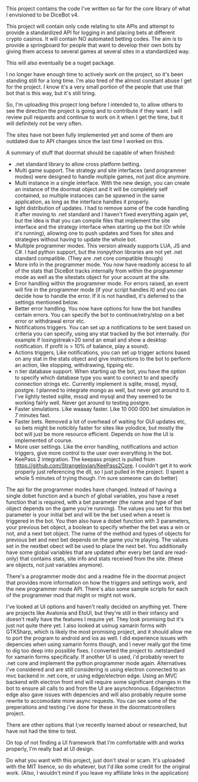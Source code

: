 This project contains the code I've written so far for the core library of what I envisioned to be DiceBot v4. 

This project will contain only code relating to site APIs and attempt to provide a standardized API for logging in and placing bets at different crypto casinos. It will contain NO automated betting codes. The aim is to provide a springboard for people that want to develop their own bots by giving them access to several games at several sites in a standardized way.

This will also eventually be a nuget package.

I no longer have enough time to actively work on the project, so it's been standing still for a long time.
I'm also tired of the almost constant abuse I get for the project. I know it's a very small portion of the people that use that bot that is this way, but it's still tiring.

So, I'm uploading this project long before I intended to, to allow others to see the direction the project is going and to contribute if they want. I will review pull requests and continue to work on it when I get the time, but it will definitely not be very often.

The sites have not been fully implemented yet and some of them are outdated due to API changes since the last time I worked on this.

A summary of stuff that doormat should be capable of when finished:

- .net standard library to allow cross platform betting.
- Multi game support. The strategy and site interfaces (and programmer modes) were designed to handle multiple games, not just dice anymore.
- Multi instance in a single interface. With the new design, you can create an instance of the doormat object and it will be completely self contained, so multiple instances can be spawned in the same application, as long as the interface handles it properly.
- light distribution of updates. I had to remove some of the code handling it after moving to .net standard and I haven't fixed everything again yet, but the idea is that you can compile files that implement the site interface and the strategy interface when starting up the bot (Or while it's running), allowing one to push updates and fixes for sites and strategies without having to update the whole bot.
- Multiple programmer modes. This version already supports LUA, JS and C#. I had python support, but the ironpython libraries are not yet .net standard compatible. (They are .net core compatible though)
- More info in the programmer mode. You now have readonly access to all of the stats that DiceBot tracks internally from within the programmer mode as well as the sitestats object for your account at the site.
- Error handling within the programmer mode. For errors raised, an event will fire in the programmer mode (if your script handles it) and you can decide how to handle the error. If it is not handled, it's deferred to the settings mentioned below.
- Better error handling. You now have options for how the bot handles certain errors. You can specify the bot to continue/retry/stop on a bet error or withdrawal error etc.
- Notifications triggers. You can set up a notifications to be sent based on criteria you can specify, using any stat tracked by the bot internally. (for example if losingstreak>20 send an email and show a desktop notification. If profit is > 10% of balance, play a sound).
- Actions triggers, Like notifications, you can set up trigger actions based on any stat in the stats object and give instructions to the bot to perform an action, like stopping, withdrawing, tipping etc.
- n tier database support. When starting up the bot, you have the option to specify which database type you want to connect to and specify connection strings etc. Currently implement is sqlite, mssql, mysql, postgre. I planned to integrate mongo as well, but never got around to it. I've lightly tested sqlite, mssql and mysql and they seemed to be working fairly well. Never got around to testing postgre.
- Faster simulations. Like waaaay faster. Like 10 000 000 bet simulation in 7 minutes fast.
- Faster bets. Removed a lot of overhead of waiting for GUI updates etc, so bets might be noticibly faster for sites like yolodice, but mostly the bot will just be more resource efficient. Depends on how the UI is implemented of course.
- More user settings. Like the error handling, notifications and action triggers, give more control to the user over everything in the bot.
- KeePass 2 integration. The keepass project is pulled from https://github.com/Strangelovian/KeePass2Core. I couldn't get it to work properly just referencing the dll, so I just pulled in the project. (I spent a whole 5 minutes of trying though. I'm sure someone can do better)

The api for the programmer modes have changed. Instead of having a single dobet function and a bunch of global variables, you have a reset function that is required, with a bet parameter (the name and type of bet object depends on the game you're running). The values you set for this bet parameter is your initial bet and will be the bet used when a reset is triggered in the bot. You then also have a dobet function with 3 parameters, your previous bet object, a boolean to specify whether the bet was a win or not, and a next bet object. The name of the method and types of objects for previous bet and next bet depends on the game you're playing. The values set in the nextbet obect will be used to place the next bet. You additionally have some global variables that are updated after every bet (and are read-only) that contains stats, site info and stats received from the site. (these are objects, not just variables anymore).

There's a programmer mode doc and a readme file in the doormat project that provides more information on how the triggers and settings work, and the new programmer mode API. There's also some sample scripts for each of the programmer mod that might or might not work.


I've looked at UI options and haven't really decided on anything yet. There are projects like Avalonia and EtoUI, but they're still in their infancy and doesn't really have the features I require yet. They look promising but it's just not quite there yet. I also looked at usinug xamarin forms with GTKSharp, which is likely the most promising project, and it should allow me to port the program to android and ios as well. I did experience issues with depencies when using xamarin forms though, and I never really got the time to dig too deep into possible fixes. I converted the project to .netstandard for xamarin forms specifically. If another UI is used, i'd probably revert to .net core and implement the python programmer mode again.
Alternatives I've considered and are still considering is using electron connected to an mvc backend in .net core, or using edge/electron edge. Using an MVC backend with electron front end will require some significant changes in the bot to ensure all calls to and from the UI are asynchronous. Edge/electron edge also gave issues with depencies and will also probably require some rewrite to accomodate more async requests. You can see some of the preperations and testing i've done for these in the doormatcontrollers project.

There are other options that I;ve recently learned about or researched, but have not had the time to test.

On top of not finding a UI framework that I'm comfortable with and works properly, I'm really bad at UI design.





Do what you want with this project, just don't steal or scam. It's uploaded with the MIT lisence, so do whatever, but I'd like some credit for the original work. (Also, I wouldn't mind if you leave my affiliate links in the application)
